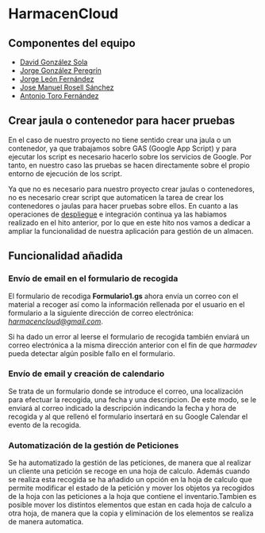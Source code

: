 HarmacenCloud
=============

## Componentes del equipo

- [David González Sola](https://github.com/DavidGSola)
- [Jorge González Peregrín](https://github.com/Georgevik)
- [Jorge León Fernández](https://github.com/jorgeles)
- [Jose Manuel Rosell Sánchez](https://github.com/jmrosell)
- [Antonio Toro Fernández](https://github.com/antorof)

## Crear jaula o contenedor para hacer pruebas

En el caso de nuestro proyecto no tiene sentido crear una jaula o un contenedor, ya que trabajamos sobre GAS (Google App Script) y para ejecutar los script es necesario hacerlo sobre los servicios de Google. Por tanto, en nuestro caso las pruebas se hacen directamente sobre el propio entorno de ejecución de los script.

Ya que no es necesario para nuestro proyecto crear jaulas o contenedores, no es necesario crear script que automaticen la tarea de crear los contenedores o jaulas para hacer pruebas sobre ellos. En cuanto a las operaciones de [despliegue](https://sites.google.com/site/harmacen/) e integración continua ya las habiamos realizado en el hito anterior, por lo que en este hito nos vamos a dedicar a ampliar la funcionalidad de nuestra aplicación para gestión de un almacen.

## Funcionalidad añadida

### Envío de email en el formulario de recogida

El formulario de recodiga **Formulario1.gs** ahora envía un correo con el material a recoger así como la información rellenada por el usuario en el formulario a la siguiente dirección de correo electrónica: *harmacencloud@gmail.com*.

Si ha dado un error al leerse el formulario de recogida también enviará un correo electrónica a la misma dirección anterior con el fin de que *harmadev* pueda detectar algún posible fallo en el formulario.

### Envío de email y creación de calendario

Se trata de un formulario donde se introduce el correo, una localización para efectuar la recogida, una fecha y una descripcion. De este modo, se le enviará al correo indicado la descripción indicando la fecha y hora de recogida y al que rellenó el formulario insertará en su Google Calendar el evento de la recogida.

### Automatización de la gestión de Peticiones

Se ha automatizado la gestión de las peticiones, de manera que al realizar un cliente una petición se recoge en una hoja de calculo. Además cuando se realiza esta recogida se ha añadido un opción en la hoja de calculo que permite modificar el estado de la petición y mover los objetos ya recogidos de la hoja con las peticiones a la hoja que contiene el inventario.Tambien es posible mover los distintos elementos que estan en cada hoja de calculo a otra hoja, de manera que la copia y eliminación de los elementos se realiza de manera automatica.